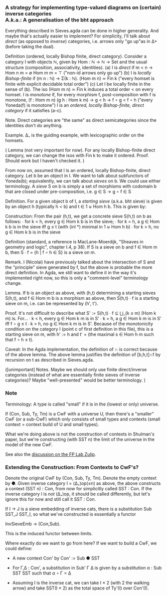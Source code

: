 ### A strategy for implementing type-valued diagrams on (certain) inverse categories <br/> A.k.a.: A generalisation of the bht approach

Everything described in Sieves.agda can be done in higher generality. And maybe
that's actually easier to implement? For simplicity, I'll talk about *direct*
(as opposed to *inverse*) categories, i.e. arrows only "go up"as in Δ+ (before
taking the dual).

Definition (ordered, locally Bishop finite, direct category).
Consider a category I with objects ℕ, given by
   Hom : ℕ → ℕ → Set
and the usual structure (composition, associativity, identities).
(a) I is *direct* if
      m < n → Hom n m = ∅
      Hom m m = ⊤
    ("non-id arrows only go up")
(b) I is *locally Bishop-finite* if
      (m n : ℕ) → Σ(k : ℕ). (Hom m n) ≃ Fin k
    ("every homset is finite with explicit decidable total order")
(c) Let I be locally finite in the sense of (b). The iso (Hom m n) ≃ Fin k
    induces a total order < on every homset.
    I is *monotone* if, for every morphism f, post-composition with f is
    monotone,
      (f : Hom m n) (g h : Hom k m) → g < h → f ∘ g < f ∘ h
    ("every Yoneda(f) is monotone")
I is an *ordered, locally Bishop-finite, direct category* if it satisfies (a-c).

Note. Direct categories are "the same" as direct semicategories since the
identities don't do anything.

Example. Δ₊ is the guiding example, with lexicographic order on the homsets.

(
Lemma (not very important for now). For any locally Bishop-finite direct
category, we can change the isos with Fin k to make it ordered.
Proof. Should work but I haven't checked it.
)

From now on, assumed that I is an ordered, locally Bishop-finite, direct
category. Let b be an object in I. We want to talk about subfunctors of
Yoneda(b); equivalently, we can talk about *sieves* on b. We could use either
terminology. A *sieve* S on b is simply a set of morphisms with codomain b that
are closed under pre-composition, i.e. g ∈ S → g ∘ f ∈ S

Definition. For a given object b of I, a *starting sieve* (a.k.a. bht sieve) is
given by an object h (typically h < b) and t ∈ 1 ⊎ Hom h b. This is given by:

Construction:
From the pair (h,t), we get a concrete sieve S(h,t) on b as follows:
∙ for k < h, every g ∈ Hom k b is in the sieve;
∙ for k = h, a g ∈ Hom k b is in the sieve iff g ≤ t
             (with (inl *) minimal in 1 ⊎ Hom h b)
∙ for k > h, no g ∈ Hom k b is in the sieve


Definition (standard, a reference is MacLane-Moerdijk, "Sheaves in geometry
and logic", chapter I.4, p 38). If S is a sieve on b and f ∈ Hom m b, then
  S ∙ f = {h | f ∘ h ∈ S}
is a sieve on m.

Remark. I (Nicolai) have previously talked about the intersection of S and the
"principle" sieve generated by f, but the above is probable the more direct
definition. In Agda, we still want to define it in the way it's implemented
right now, so this is only a "comment-level" terminology change.

Lemma. If b is an object as above, with (h,t) determining a starting sieves
S(h,t), and f ∈ Hom m b is a morphism as above, then
  S(h,t) ∙ f
is a starting sieve on m, i.e. can be represented by (h', t').

Proof.
It's not difficult to describe what S' := S(h,t) ∙ f ⊆ ⋃_(k ≤ m) (Hom k m) is.
For...
∙ k < h, every g ∈ Hom k m is in S'
∙ k = h, a g ∈ Hom k m is in S' iff f ∘ g ≤ t
∙ k > h, no g ∈ Hom k m is in S'.
Because of the monotonicity condition on the category I (point c of first
definition in this file), this is a starting sieve on m, with h' := h and
t' = (the maximal s ∈ Hom h m such that f ∘ h ≤ t).

Caveat: In the Agda implementation, the definition of ∩ is correct because of
the above lemma. The above lemma justifies the definition of [b,h,t]∩f by
recursion on t as described in Sieves.agda.

([unimportant]
Notes. Maybe we should only use finite direct/inverse categories (instead of
what are essentially finite sieves of inverse categories)?
Maybe "well-presented" would be better terminology.
)

### Note

Terminology: A type is called "small" if it is in the (lowest or only) universe.

If (Con, Sub, Ty, Tm) is a CwF with a universe U, then there's a "smaller" CwF (or a sub-CwF) which only consists of small types and contexts (small context = context build of U and small types).

What we're doing above is not the construction of contexts in Shulman's paper, but we're constructing (with SST n) the limit of the universe in the model of the new CwF.

See also the [discussion on the FP Lab Zulip](https://fplab.zulipchat.com/#narrow/stream/122461-general/topic/Shulman's.20universe.20construction/near/263715906).

### Extending the Construction: From Contexts to CwF's?

Denote the original CwF by (Con, Sub, Ty, Tm). Denote the empty context by ●.
Given inverse category I = (Δ₊)op(≤n) as above, the above constructs a context
(SST n) : Con, from now for simplicitly called SST : Con. If the inverse
category I is *not* (Δ₊)op, it should be called differently, but let's ignore
this for now and still call it SST : Con.

If I → J is a sieve embedding of inverse cats, there
is a substitution Sub SST_J SST_I, so what we've constructed is essentially
a functor

  InvSieveEmb → (Con,Sub).

This is the induced functor between limits.

Where exactly do we want to go from here? If we want to build a CwF,
we could define:

* A new context Con' by Con' := Sub ● SST

* For Γ,Δ : Con', a substitution in Sub' Γ Δ is given by a substitution
  α : Sub SST SST such that α ∘ Γ = Δ

* Assuming I is the inverse cat, we can take I × 2 (with 2 the walking arrow)
  and take SST(I × 2) as the total space of Ty'(I) over Con'(I).

